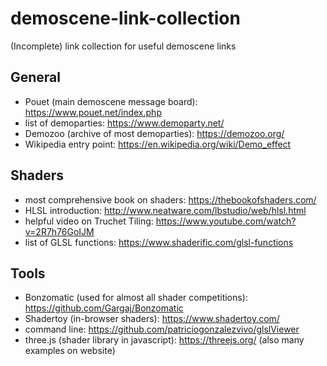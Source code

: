 # demoscene-link-collection

(Incomplete) link collection for useful demoscene links

## General

- Pouet (main demoscene message board): https://www.pouet.net/index.php
- list of demoparties: https://www.demoparty.net/
- Demozoo (archive of most demoparties): https://demozoo.org/
- Wikipedia entry point: https://en.wikipedia.org/wiki/Demo_effect

## Shaders

- most comprehensive book on shaders: https://thebookofshaders.com/
- HLSL introduction: http://www.neatware.com/lbstudio/web/hlsl.html
- helpful video on Truchet Tiling: https://www.youtube.com/watch?v=2R7h76GoIJM
- list of GLSL functions: https://www.shaderific.com/glsl-functions

## Tools

- Bonzomatic (used for almost all shader competitions): https://github.com/Gargaj/Bonzomatic
- Shadertoy (in-browser shaders): https://www.shadertoy.com/
- command line: https://github.com/patriciogonzalezvivo/glslViewer
- three.js (shader library in javascript): https://threejs.org/ (also many examples on website)
